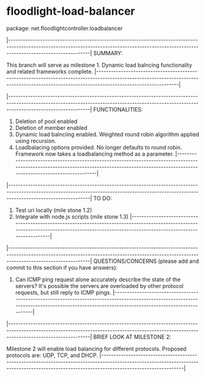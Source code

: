 floodlight-load-balancer
========================

package: net.floodlightcontroller.loadbalancer

|---------------------------------------------------------------------------------------------------------------------------------------------------------------------------------------------|
SUMMARY:

This branch will serve as milestone 1. Dynamic load balncing functionality and related frameworks complete.
|---------------------------------------------------------------------------------------------------------------------------------------------------------------------------------------------|

|---------------------------------------------------------------------------------------------------------------------------------------------------------------------------------------------|
FUNCTIONALITIES:

1. Deletion of pool enabled
2. Deletion of member enabled
3. Dynamic load balnciing enabled. Weighted round robin algorithm applied using recursion.
4. Loadbalacing options provided. No longer defaults to round robin. Framework now takes a loadbalancing method as a parameter.
|---------------------------------------------------------------------------------------------------------------------------------------------------------------------------------------------|

|---------------------------------------------------------------------------------------------------------------------------------------------------------------------------------------------|
TO DO:

1. Test uri locally (mile stone 1.2)
2. Integrate with node.js scripts (mile stone 1.3)
|---------------------------------------------------------------------------------------------------------------------------------------------------------------------------------------------|

|---------------------------------------------------------------------------------------------------------------------------------------------------------------------------------------------|
QUESTIONS/CONCERNS (please add and commit to this section if you have answers):

1. Can ICMP ping request alone accurately describe the state of the servers? It's possible the servers are overloaded by other protocol requests, but still reply to ICMP pings.
|---------------------------------------------------------------------------------------------------------------------------------------------------------------------------------------------|

|---------------------------------------------------------------------------------------------------------------------------------------------------------------------------------------------|
BRIEF LOOK AT MILESTONE 2:

Milestone 2 will enable load balancing for different protocols. Proposed protocols are: UDP, TCP, and DHCP.
|---------------------------------------------------------------------------------------------------------------------------------------------------------------------------------------------|
